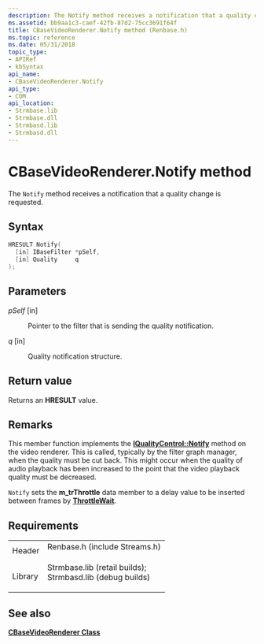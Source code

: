 ```yaml
---
description: The Notify method receives a notification that a quality change is requested.
ms.assetid: bb9aa1c3-caef-42fb-87d2-75cc3691f64f
title: CBaseVideoRenderer.Notify method (Renbase.h)
ms.topic: reference
ms.date: 05/31/2018
topic_type: 
- APIRef
- kbSyntax
api_name: 
- CBaseVideoRenderer.Notify
api_type: 
- COM
api_location: 
- Strmbase.lib
- Strmbase.dll
- Strmbasd.lib
- Strmbasd.dll
---
```


# CBaseVideoRenderer.Notify method

The `Notify` method receives a notification that a quality change is requested.

## Syntax


```C++
HRESULT Notify(
  [in] IBaseFilter *pSelf,
  [in] Quality     q
);
```



## Parameters

<dl> <dt>

*pSelf* \[in\]
</dt> <dd>

Pointer to the filter that is sending the quality notification.

</dd> <dt>

*q* \[in\]
</dt> <dd>

Quality notification structure.

</dd> </dl>

## Return value

Returns an **HRESULT** value.

## Remarks

This member function implements the [**IQualityControl::Notify**](/windows/desktop/api/Strmif/nf-strmif-iqualitycontrol-notify) method on the video renderer. This is called, typically by the filter graph manager, when the quality must be cut back. This might occur when the quality of audio playback has been increased to the point that the video playback quality must be decreased.

`Notify` sets the **m\_trThrottle** data member to a delay value to be inserted between frames by [**ThrottleWait**](cbasevideorenderer-throttlewait.md).

## Requirements



|                    |                                                                                                                                                                                            |
|--------------------|--------------------------------------------------------------------------------------------------------------------------------------------------------------------------------------------|
| Header<br/>  | <dl> <dt>Renbase.h (include Streams.h)</dt> </dl>                                                                                   |
| Library<br/> | <dl> <dt>Strmbase.lib (retail builds); </dt> <dt>Strmbasd.lib (debug builds)</dt> </dl> |



## See also

<dl> <dt>

[**CBaseVideoRenderer Class**](cbasevideorenderer.md)
</dt> </dl>

 

 




